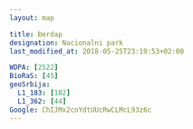 ```yaml
---
layout: map

title: Đerdap
designation: Nacionalni park
last_modified_at: 2018-05-25T23:19:53+02:00

WDPA: [2522]
BioRaS: [45]
geoSrbija:
  L1_183: [182]
  L1_362: [44]
Google: ChIJMx2coYdtUUcRwCLMcL93z6c
---
```

